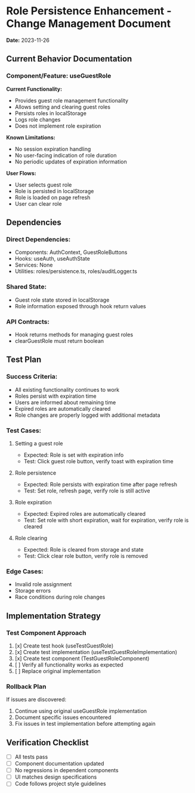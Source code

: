 
# Role Persistence Enhancement - Change Management Document

**Date:** 2023-11-26

## Current Behavior Documentation

### Component/Feature: useGuestRole

**Current Functionality:**
- Provides guest role management functionality
- Allows setting and clearing guest roles
- Persists roles in localStorage
- Logs role changes
- Does not implement role expiration

**Known Limitations:**
- No session expiration handling
- No user-facing indication of role duration
- No periodic updates of expiration information

**User Flows:**
- User selects guest role
- Role is persisted in localStorage
- Role is loaded on page refresh
- User can clear role

## Dependencies

### Direct Dependencies:
- Components: AuthContext, GuestRoleButtons
- Hooks: useAuth, useAuthState
- Services: None
- Utilities: roles/persistence.ts, roles/auditLogger.ts

### Shared State:
- Guest role state stored in localStorage
- Role information exposed through hook return values

### API Contracts:
- Hook returns methods for managing guest roles
- clearGuestRole must return boolean

## Test Plan

### Success Criteria:
- All existing functionality continues to work 
- Roles persist with expiration time
- Users are informed about remaining time
- Expired roles are automatically cleared
- Role changes are properly logged with additional metadata

### Test Cases:
1. Setting a guest role
   - Expected: Role is set with expiration info
   - Test: Click guest role button, verify toast with expiration time

2. Role persistence
   - Expected: Role persists with expiration time after page refresh
   - Test: Set role, refresh page, verify role is still active

3. Role expiration
   - Expected: Expired roles are automatically cleared
   - Test: Set role with short expiration, wait for expiration, verify role is cleared

4. Role clearing
   - Expected: Role is cleared from storage and state
   - Test: Click clear role button, verify role is removed

### Edge Cases:
- Invalid role assignment
- Storage errors
- Race conditions during role changes

## Implementation Strategy

### Test Component Approach

1. [x] Create test hook (useTestGuestRole)
2. [x] Create test implementation (useTestGuestRoleImplementation)
3. [x] Create test component (TestGuestRoleComponent)
4. [ ] Verify all functionality works as expected
5. [ ] Replace original implementation

### Rollback Plan

If issues are discovered:
1. Continue using original useGuestRole implementation
2. Document specific issues encountered
3. Fix issues in test implementation before attempting again

## Verification Checklist

- [ ] All tests pass
- [ ] Component documentation updated
- [ ] No regressions in dependent components
- [ ] UI matches design specifications
- [ ] Code follows project style guidelines
